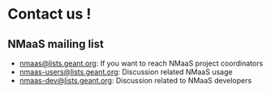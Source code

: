 # **Contact us !**

## NMaaS mailing list

- [nmaas@lists.geant.org](mailto:nmaas@lists.geant.org): If you want to reach NMaaS project coordinators
- [nmaas-users@lists.geant.org](mailto:nmaas-users@lists.geant.org): Discussion related NMaaS usage
- [nmaas-dev@lists.geant.org](mailto:nmaas-dev@lists.geant.org): Discussion related to NMaaS developers

